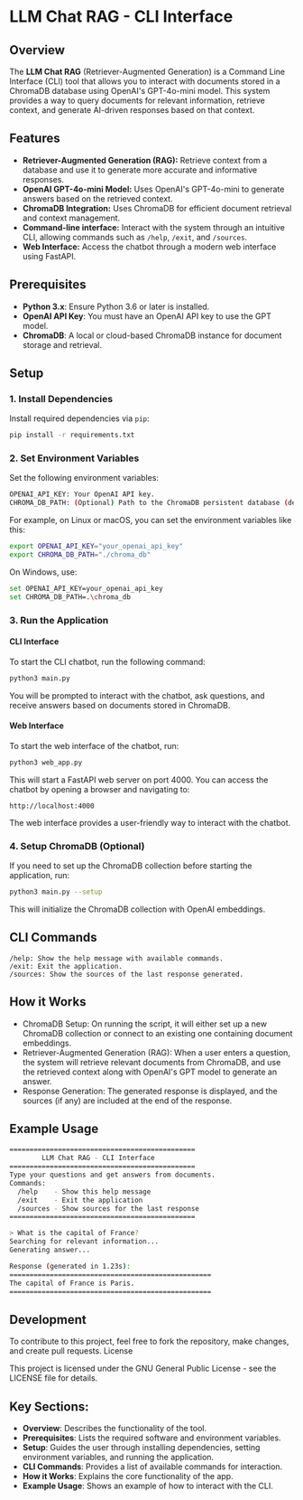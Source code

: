 # LLM Chat RAG - CLI Interface

## Overview

The **LLM Chat RAG** (Retriever-Augmented Generation) is a Command Line Interface (CLI) tool that allows you to interact with documents stored in a ChromaDB database using OpenAI's GPT-4o-mini model. This system provides a way to query documents for relevant information, retrieve context, and generate AI-driven responses based on that context.

## Features

- **Retriever-Augmented Generation (RAG):** Retrieve context from a database and use it to generate more accurate and informative responses.
- **OpenAI GPT-4o-mini Model:** Uses OpenAI's GPT-4o-mini to generate answers based on the retrieved context.
- **ChromaDB Integration:** Uses ChromaDB for efficient document retrieval and context management.
- **Command-line interface:** Interact with the system through an intuitive CLI, allowing commands such as `/help`, `/exit`, and `/sources`.
- **Web Interface:** Access the chatbot through a modern web interface using FastAPI.

## Prerequisites

- **Python 3.x**: Ensure Python 3.6 or later is installed.
- **OpenAI API Key**: You must have an OpenAI API key to use the GPT model.
- **ChromaDB**: A local or cloud-based ChromaDB instance for document storage and retrieval.

## Setup

### 1. Install Dependencies

Install required dependencies via `pip`:

```bash
pip install -r requirements.txt
```
### 2. Set Environment Variables

Set the following environment variables:
``` bash
OPENAI_API_KEY: Your OpenAI API key.
CHROMA_DB_PATH: (Optional) Path to the ChromaDB persistent database (default is ./chroma_db).
```
For example, on Linux or macOS, you can set the environment variables like this:

```bash
export OPENAI_API_KEY="your_openai_api_key"
export CHROMA_DB_PATH="./chroma_db"
```

On Windows, use:

```bash
set OPENAI_API_KEY=your_openai_api_key
set CHROMA_DB_PATH=.\chroma_db
```

### 3. Run the Application

#### CLI Interface

To start the CLI chatbot, run the following command:

```bash
python3 main.py
```

You will be prompted to interact with the chatbot, ask questions, and receive answers based on documents stored in ChromaDB.

#### Web Interface

To start the web interface of the chatbot, run:

```bash
python3 web_app.py
```

This will start a FastAPI web server on port 4000. You can access the chatbot by opening a browser and navigating to:

```
http://localhost:4000
```

The web interface provides a user-friendly way to interact with the chatbot.

### 4. Setup ChromaDB (Optional)

If you need to set up the ChromaDB collection before starting the application, run:

```bash
python3 main.py --setup
```

This will initialize the ChromaDB collection with OpenAI embeddings.
## CLI Commands

    /help: Show the help message with available commands.
    /exit: Exit the application.
    /sources: Show the sources of the last response generated.

## How it Works

- ChromaDB Setup: On running the script, it will either set up a new ChromaDB collection or connect to an existing one containing document embeddings.
- Retriever-Augmented Generation (RAG): When a user enters a question, the system will retrieve relevant documents from ChromaDB, and use the retrieved context along with OpenAI's GPT model to generate an answer.
- Response Generation: The generated response is displayed, and the sources (if any) are included at the end of the response.

## Example Usage

```bash
==============================================
        LLM Chat RAG - CLI Interface
==============================================
Type your questions and get answers from documents.
Commands:
  /help    - Show this help message
  /exit    - Exit the application
  /sources - Show sources for the last response
==============================================

> What is the capital of France?
Searching for relevant information...
Generating answer...

Response (generated in 1.23s):
==================================================
The capital of France is Paris.
==================================================
```

## Development

To contribute to this project, feel free to fork the repository, make changes, and create pull requests.
License

This project is licensed under the  GNU General Public License - see the LICENSE file for details.


## Key Sections:
- **Overview**: Describes the functionality of the tool.
- **Prerequisites**: Lists the required software and environment variables.
- **Setup**: Guides the user through installing dependencies, setting environment variables, and running the application.
- **CLI Commands**: Provides a list of available commands for interaction.
- **How it Works**: Explains the core functionality of the app.
- **Example Usage**: Shows an example of how to interact with the CLI.